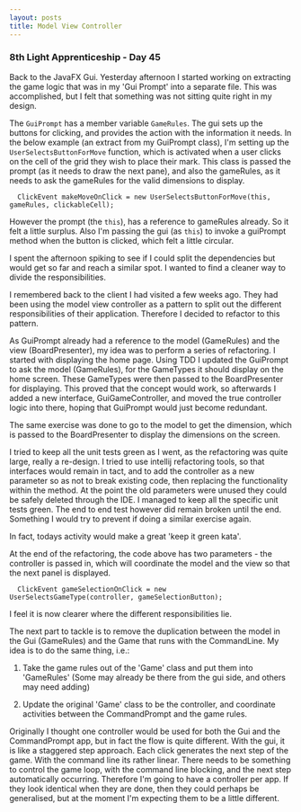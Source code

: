 ```yaml
---
layout: posts
title: Model View Controller
---
```

### 8th Light Apprenticeship - Day 45

Back to the JavaFX Gui. Yesterday afternoon I started working on extracting the game logic that was in my 'Gui Prompt' into a separate file. This was accomplished, but I felt that something was not sitting quite right in my design.

<!--break--> 

The `GuiPrompt` has a member variable `GameRules`. The gui sets up the buttons for clicking, and provides the action with the information it needs. In the below example (an extract from my GuiPrompt class), I'm setting up the `UserSelectsButtonForMove` function, which is activated when a user clicks on the cell of the grid they wish to place their mark. This class is passed the prompt (as it needs to draw the next pane), and also the gameRules, as it needs to ask the gameRules for the valid dimensions to display.

      ClickEvent makeMoveOnClick = new UserSelectsButtonForMove(this, gameRules, clickableCell);


However the prompt (the `this`), has a reference to gameRules already. So it felt a little surplus. Also I'm passing the gui (as `this`) to invoke a guiPrompt method when the button is clicked, which felt a little circular.

I spent the afternoon spiking to see if I could split the dependencies but would get so far and reach a similar spot. I wanted to find a cleaner way to divide the responsibilities.

I remembered back to the client I had visited a few weeks ago. They had been using the model view controller as a pattern to split out the different responsibilities of their application. Therefore I decided to refactor to this pattern. 

As GuiPrompt already had a reference to the model (GameRules) and the view (BoardPresenter), my idea was to perform a series of refactoring. I started with displaying the home page. Using TDD I updated the GuiPrompt to ask the model (GameRules), for the GameTypes it should display on the home screen. These GameTypes were then passed to the BoardPresenter for displaying.  This proved that the concept would work, so afterwards I added a new interface, GuiGameController, and moved the true controller logic into there, hoping that GuiPrompt would just become redundant.

The same exercise was done to go to the model to get the dimension, which is passed to the BoardPresenter to display the dimensions on the screen.

I tried to keep all the unit tests green as I went, as the refactoring was quite large, really a re-design. I tried to use intellij refactoring tools, so that interfaces would remain in tact, and to add the controller as a new parameter so as not to break existing code, then replacing the functionality within the method. At the point the old parameters were unused they could be safely deleted through the IDE.  I managed to keep all the specific unit tests green. The end to end test however did remain broken until the end. Something I would try to prevent if doing a similar exercise again. 

In fact, todays activity would make a great 'keep it green kata'.

At the end of the refactoring, the code above has two parameters - the controller is passed in, which will coordinate the model and the view so that the next panel is displayed.

      ClickEvent gameSelectionOnClick = new UserSelectsGameType(controller, gameSelectionButton);
      
I feel it is now clearer where the different responsibilities lie. 

The next part to tackle is to remove the duplication between the model in the Gui (GameRules) and the Game that runs with the CommandLine. My idea is to do the same thing, i.e.: 

1) Take the game rules out of the 'Game' class and put them into 'GameRules' (Some may already be there from the gui side, and others may need adding)

2) Update the original 'Game' class to be the controller, and coordinate activities between the CommandPrompt and the game rules.

Originally I thought one controller would be used for both the Gui and the CommandPrompt app, but in fact the flow is quite different. With the gui, it is like a staggered step approach. Each click generates the next step of the game. With the command line its rather linear. There needs to be something to control the game loop, with the command line blocking, and the next step automatically occurring. 
Therefore I'm going to have a controller per app. If they look identical when they are done, then they could perhaps be generalised, but at the moment I'm expecting them to be a little different. 